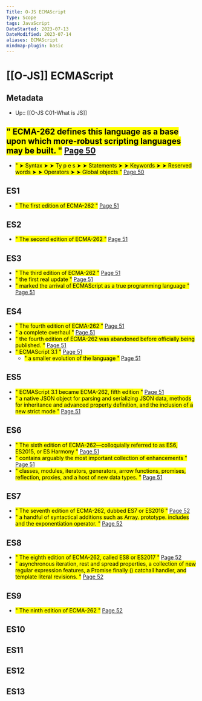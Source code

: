```yaml
---
Title: O-JS ECMAScript
Type: Scope
tags: JavaScript
DateStarted: 2023-07-13
DateModified: 2023-07-14
aliases: ECMAScript
mindmap-plugin: basic
---
```


# [[O-JS]] ECMAScript

## Metadata
- Up:: [[O-JS C01-What is JS]]

## <mark class="hltr-yellow ">" ECMA-262 defines this language as a base upon which more-robust scripting languages may be built. "</mark> [Page 50 ]( zotero://open-pdf/library/items/ZK2IJ5LN?page=50&annotation=YNNAJNPZ)
- <mark class="hltr-yellow ">" ➤ Syntax ➤ ➤ Ty p e s ➤ ➤ Statements ➤ ➤ Keywords ➤ ➤ Reserved words ➤ ➤ Operators ➤ ➤ Global objects "</mark> [Page 50 ]( zotero://open-pdf/library/items/ZK2IJ5LN?page=50&annotation=W4RU4LNL)

## ES1
- <mark class="hltr-orange ">" The first edition of ECMA-262 "</mark> [Page 51 ]( zotero://open-pdf/library/items/ZK2IJ5LN?page=51&annotation=JL8RH8DP)

## ES2
- <mark class="hltr-orange ">" The second edition of ECMA-262 "</mark> [Page 51 ]( zotero://open-pdf/library/items/ZK2IJ5LN?page=51&annotation=DASUS9GG)

## ES3
- <mark class="hltr-orange ">" The third edition of ECMA-262 "</mark> [Page 51 ]( zotero://open-pdf/library/items/ZK2IJ5LN?page=51&annotation=MUEN7RMS)
- <mark class="hltr-yellow ">" the first real update "</mark> [Page 51 ]( zotero://open-pdf/library/items/ZK2IJ5LN?page=51&annotation=XG5GUIVF)
- <mark class="hltr-yellow ">" marked the arrival of ECMAScript as a true programming language "</mark> [Page 51 ]( zotero://open-pdf/library/items/ZK2IJ5LN?page=51&annotation=U6RTEPR7)

## ES4
- <mark class="hltr-orange ">" The fourth edition of ECMA-262 "</mark> [Page 51 ]( zotero://open-pdf/library/items/ZK2IJ5LN?page=51&annotation=62FJKCAF)
- <mark class="hltr-yellow ">" a complete overhaul "</mark> [Page 51 ]( zotero://open-pdf/library/items/ZK2IJ5LN?page=51&annotation=UL9SVAR3 )
- <mark class="hltr-yellow ">" the fourth edition of ECMA-262 was abandoned before officially being published. "</mark> [Page 51 ]( zotero://open-pdf/library/items/ZK2IJ5LN?page=51&annotation=JXTAP9KV)
- <mark class="hltr-orange ">" ECMAScript 3.1 "</mark> [Page 51 ]( zotero://open-pdf/library/items/ZK2IJ5LN?page=51&annotation=873J2UMI)
    - <mark class="hltr-yellow ">" a smaller evolution of the language "</mark> [Page 51 ]( zotero://open-pdf/library/items/ZK2IJ5LN?page=51&annotation=5LW45K6E)

## ES5
- <mark class="hltr-orange ">" ECMAScript 3.1 became ECMA-262, fifth edition "</mark> [Page 51 ]( zotero://open-pdf/library/items/ZK2IJ5LN?page=51&annotation=AEXJ5LPH)
- <mark class="hltr-yellow ">" a native JSON object for parsing and serializing JSON data, methods for inheritance and advanced property definition, and the inclusion of a new strict mode "</mark> [Page 51 ]( zotero://open-pdf/library/items/ZK2IJ5LN?page=51&annotation=FTCT35ID )

## ES6
- <mark class="hltr-orange ">" The sixth edition of ECMA-262—colloquially referred to as ES6, ES2015, or ES Harmony "</mark> [Page 51 ]( zotero://open-pdf/library/items/ZK2IJ5LN?page=51&annotation=C6LWQM35)
- <mark class="hltr-yellow ">" contains arguably the most important collection of enhancements "</mark> [Page 51 ]( zotero://open-pdf/library/items/ZK2IJ5LN?page=51&annotation=8CD4CSUA)
- <mark class="hltr-yellow ">" classes, modules, iterators, generators, arrow functions, promises, reflection, proxies, and a host of new data types. "</mark> [Page 51 ]( zotero://open-pdf/library/items/ZK2IJ5LN?page=51&annotation=XFTUVGI6)

## ES7
- <mark class="hltr-orange ">" The seventh edition of ECMA-262, dubbed ES7 or ES2016 "</mark> [Page 52 ]( zotero://open-pdf/library/items/ZK2IJ5LN?page=52&annotation=53T47GAD)
- <mark class="hltr-yellow ">" a handful of syntactical additions such as Array. prototype. includes and the exponentiation operator. "</mark> [Page 52 ]( zotero://open-pdf/library/items/ZK2IJ5LN?page=52&annotation=FECEYY42 )

## ES8
- <mark class="hltr-orange ">" The eighth edition of ECMA-262, called ES8 or ES2017 "</mark> [Page 52 ]( zotero://open-pdf/library/items/ZK2IJ5LN?page=52&annotation=G2N2WFE8)
- <mark class="hltr-yellow ">" asynchronous iteration, rest and spread properties, a collection of new regular expression features, a Promise finally () catchall handler, and template literal revisions. "</mark> [Page 52 ]( zotero://open-pdf/library/items/ZK2IJ5LN?page=52&annotation=E95J2U3D )

## ES9
- <mark class="hltr-orange ">" The ninth edition of ECMA-262 "</mark> [Page 52 ]( zotero://open-pdf/library/items/ZK2IJ5LN?page=52&annotation=TGAM4CEW)

## ES10

## ES11

## ES12

## ES13